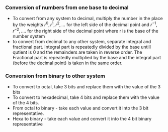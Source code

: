 
### Conversion of numbers from one base to decimal
- To convert from any system to decimal, multiply the number in the place by the weights $r^0, r^1, r^2,...$ for the left side of the decimal point and $r^{-1}, r^{-2},....$ for the right side of the decimal point where r is the base of the number system
- to convert from decimal to any other system, separate integral and fractional part. Integral part is repeatedly divided by the base untill qutient is 0 and the remainders are taken in reverse order. The Fractional part is repeatedly multiplied by the base and the integral part (before the decimal point) is taken in the same order. 

### Conversion from binary to other system
- To convert to octal, take 3 bits and replace them with the value of the 3 bits
- To convert to hexadecimal, take 4 bits and replace them with the value of the 4 bits.
- From octal to binary - take each value and convert it into the 3 bit representative.
- Hexa to binary - take each value and convert it into the 4 bit binary representative